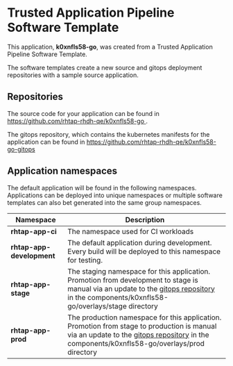 # Trusted Application Pipeline Software Template

This application, **k0xnfls58-go**, was created from a Trusted Application Pipeline Software Template.

The software templates create a new source and gitops deployment repositories with a sample source application. 

## Repositories

The source code for your application can be found in [https://github.com/rhtap-rhdh-qe/k0xnfls58-go ](https://github.com/rhtap-rhdh-qe/k0xnfls58-go ).
 
The gitops repository, which contains the kubernetes manifests for the application can be found in 
[https://github.com/rhtap-rhdh-qe/k0xnfls58-go-gitops ](https://github.com/rhtap-rhdh-qe/k0xnfls58-go-gitops ) 

## Application namespaces 

The default application will be found in the following namespaces. Applications can be deployed into unique namespaces or multiple software templates can also bet generated into the same group namespaces.  

|  Namespace   |  Description   |  
| -------- | -------- |
| **rhtap-app-ci** | The namespace used for CI workloads |
| **rhtap-app-development** | The default application during development. Every build will be deployed to this namespace for testing. |
| **rhtap-app-stage** | The staging namespace for this application. Promotion from development to stage is manual via an update to the [gitops repository](https://github.com/rhtap-rhdh-qe/k0xnfls58-go-gitops ) in the components/k0xnfls58-go/overlays/stage directory |
| **rhtap-app-prod** | The production namespace for this application. Promotion from stage to production is manual via an update to the [gitops repository](https://github.com/rhtap-rhdh-qe/k0xnfls58-go-gitops ) in the components/k0xnfls58-go/overlays/prod directory |